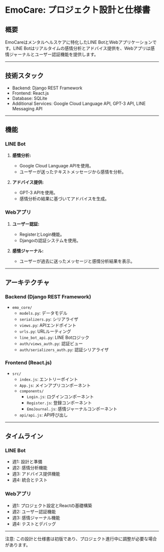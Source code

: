 # EmoCare: プロジェクト設計と仕様書

## 概要

EmoCareはメンタルヘルスケアに特化したLINE BotとWebアプリケーションです。LINE Botはリアルタイムの感情分析とアドバイス提供を、Webアプリは感情ジャーナルとユーザー認証機能を提供します。

---

## 技術スタック

- Backend: Django REST Framework
- Frontend: React.js
- Database: SQLite
- Additional Services: Google Cloud Language API, GPT-3 API, LINE Messaging API

---

## 機能

### LINE Bot

1. **感情分析:** 
    - Google Cloud Language APIを使用。
    - ユーザーが送ったテキストメッセージから感情を分析。

2. **アドバイス提供:**
    - GPT-3 APIを使用。
    - 感情分析の結果に基づいてアドバイスを生成。

### Webアプリ

1. **ユーザー認証:**
    - RegisterとLogin機能。
    - Djangoの認証システムを使用。

2. **感情ジャーナル:**
    - ユーザーが過去に送ったメッセージと感情分析結果を表示。

---

## アーキテクチャ

### Backend (Django REST Framework)

- `emo_core/`
  - `models.py`: データモデル
  - `serializers.py`: シリアライザ
  - `views.py`: APIエンドポイント
  - `urls.py`: URLルーティング
  - `line_bot_api.py`: LINE Botロジック
  - `auth/views_auth.py`: 認証ビュー
  - `auth/serializers_auth.py`: 認証シリアライザ

### Frontend (React.js)

- `src/`
  - `index.js`: エントリーポイント
  - `App.js`: メインアプリコンポーネント
  - `components/`
    - `Login.js`: ログインコンポーネント
    - `Register.js`: 登録コンポーネント
    - `EmoJournal.js`: 感情ジャーナルコンポーネント
  - `api/api.js`: API呼び出し

---

## タイムライン

### LINE Bot

- 週1: 設計と準備
- 週2: 感情分析機能
- 週3: アドバイス提供機能
- 週4: 統合とテスト

### Webアプリ

- 週1: プロジェクト設定とReactの基礎構築
- 週2: ユーザー認証機能
- 週3: 感情ジャーナル機能
- 週4: テストとデバッグ

---

注意: この設計と仕様書は初版であり、プロジェクト進行中に調整が必要な場合があります。